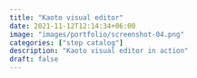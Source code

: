 ```yaml
---
title: "Kaoto visual editor"
date: 2021-11-12T12:14:34+06:00
image: "images/portfolio/screenshot-04.png"
categories: ["step catalog"]
description: "Kaoto visual editor in action"
draft: false
---
```


